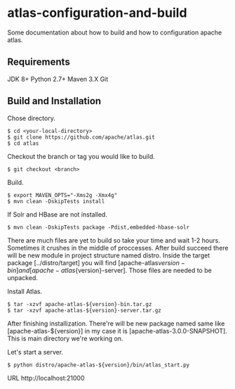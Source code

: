 # atlas-configuration-and-build
Some documentation about how to build and how to configuration apache atlas.


## Requirements
JDK 8+
Python 2.7+
Maven 3.X
Git

## Build and Installation

Chose directory.

  ```
  $ cd <your-local-directory>  
  $ git clone https://github.com/apache/atlas.git
  $ cd atlas
  ```
  
Checkout the branch or tag you would like to build.
  
  ```
  $ git checkout <branch>
  ```
   
Build.

  ```
  $ export MAVEN_OPTS="-Xms2g -Xmx4g"
  $ mvn clean -DskipTests install
  ```
  
If Solr and HBase are not installed.
  
  ```
  $ mvn clean -DskipTests package -Pdist,embedded-hbase-solr
  ```
  
There are much files are yet to build so take your time and wait 1-2 hours. Sometimes it crushes in the middle of proccesses.
After build succeed there will be new module in project structure named distro. Inside the target package [../distro/target] you will find [apache-atlas${version}-bin] and [apache-atlas${version}-server].
Those files are needed to be unpacked.

Install Atlas.
  
  ```
  $ tar -xzvf apache-atlas-${version}-bin.tar.gz
  $ tar -xzvf apache-atlas-${version}-server.tar.gz
  ```
  
After finishing installization. There're will be new package named same like [apache-atlas-${version}] in my case it is [apache-atlas-3.0.0-SNAPSHOT].
This is main directory we're working on. 

Let's start a server.
  
  ```
  $ python distro/apache-atlas-${version}/bin/atlas_start.py
  ```
  
URL
  http://localhost:21000
